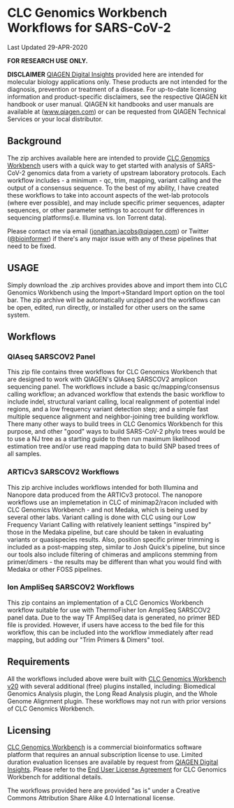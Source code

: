 # **CLC Genomics Workbench Workflows for SARS-CoV-2**

Last Updated 29-APR-2020

**FOR RESEARCH USE ONLY.**

**DISCLAIMER** [QIAGEN Digital Insights](https://https://digitalinsights.qiagen.com/) provided here are intended for molecular biology applications only. These products are not intended for the diagnosis, prevention or treatment of a disease. For up-to-date licensing information and product-specific disclaimers, see the respective QIAGEN kit handbook or user manual. QIAGEN kit handbooks and user manuals are available at (www.qiagen.com) or can be requested from QIAGEN Technical Services or your local distributor.


## **Background**
The zip archives available here are intended to provide [CLC Genomics Workbench](https://digitalinsights.qiagen.com/products-overview/discovery-insights-portfolio/analysis-and-visualization/qiagen-clc-genomics-workbench/) users with a quick way to get started with analysis of SARS-CoV-2 genomics data from a variety of upstream laboratory protocols. Each workflow includes - a minimum - qc, trim, mapping, variant calling and the output of a consensus sequence. To the best of my ability, I have created these workflows to take into account aspects of the wet-lab protocols \(where ever possible), and may include specific primer sequences, adapter sequences, or other parameter settings to account for differences in sequencing platforms\(i.e. Illumina vs. Ion Torrent data).  

Please contact me via email \(jonathan.jacobs@qiagen.com) or Twitter \([\@bioinformer](https://twitter.com/bioinformer)) if there's any major issue with any of these pipelines that need to be fixed.

## USAGE
Simply download the .zip archives provides above and import them into CLC Genomics Workbench using the Import->Standard Import option on the tool bar. The zip archive will be automatically unzipped and the workflows can be open, edited, run directly, or installed for other users on the same system.

## Workflows
### QIAseq SARSCOV2 Panel 
This zip file contains three workflows for CLC Genomics Workbench that are designed to work with QIAGEN's QIAseq SARSCOV2 amplicon sequencing panel. The workflows include a basic qc/mapping/consensus calling workflow; an advanced workflow that extends the basic workflow to include indel, structural variant calling, local realignment of potential indel regions, and a low frequency variant detection step; and a simple fast multiple sequence alignment and neighbor-joining tree building workflow. There many other ways to build trees in CLC Genomics Workbench for this purpose, and other "good" ways to build SARS-CoV-2 phylo trees would be to use a NJ tree as a starting guide to then run maximum likelihood estimation tree and/or use read mapping data to build SNP based trees of all samples. 

### ARTICv3 SARSCOV2 Workflows
This zip archive includes workflows intended for both Illumina and Nanopore data produced from the ARTICv3 protocol. The nanopore workflows use an implemetation in CLC of minimap2/racon included with CLC Genomics Workbench - and not Medaka, which is being used by several other labs. Variant calling is done with CLC using our Low Frequency Variant Calling with relatively leanient settings "inspired by" those in the  Medaka pipeline, but care should be taken in evaluating variants or quasispecies results. Also, position specific primer trimming is included as a post-mapping step, similar to Josh Quick's pipeline, but since our tools also include filtering of chimeras and amplicons stemming from primer/dimers - the results may be different than what you would find with Medaka or other FOSS pipelines.

### Ion AmpliSeq SARSCOV2 Workflows
This zip contains an implementation of a CLC Genomics Workbench workflow suitable for use with ThermoFisher Ion AmpliSeq SARSCOV2 panel data. Due to the way TF AmpliSeq data is generated, no primer BED file is provided. However, if users have access to the bed file for this workflow, this can be included into the workflow immediately after read mapping, but adding our "Trim Primers & Dimers" tool. 

## Requirements
All the workflows included above were built with [CLC Genomics Workbench v20](https://digitalinsights.qiagen.com/products-overview/discovery-insights-portfolio/analysis-and-visualization/qiagen-clc-genomics-workbench/) with several additional \(free) plugins installed, including:  Biomedical Genomics Analysis plugin, the Long Read Analysis plugin, and the Whole Genome Alignment plugin. These workflows may not run with prior versions of CLC Genomics Workbench.

## Licensing
[CLC Genomics Workbench](https://digitalinsights.qiagen.com/products-overview/discovery-insights-portfolio/analysis-and-visualization/qiagen-clc-genomics-workbench/) is a commercial bioinformatics software platform that requires an annual subscription license to use. Limited duration evaluation licenses are available by request from [QIAGEN Digital Insights](https://digitalinsights.qiagen.com/products-overview/discovery-insights-portfolio/analysis-and-visualization/qiagen-clc-genomics-workbench/). Please refer to the [End User License Agreement](https://digitalinsights.qiagen.com/eula/) for CLC Genomics Workbench for additional details.

The workflows provided here are provided "as is" under a Creative Commons Attribution Share Alike 4.0 International license.